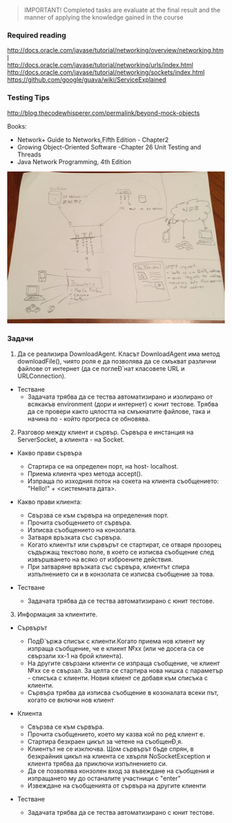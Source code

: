 > IMPORTANT! Completed tasks are evaluate at the final result and the manner of applying the knowledge gained in the  course 

### Required reading  
http://docs.oracle.com/javase/tutorial/networking/overview/networking.html   
http://docs.oracle.com/javase/tutorial/networking/urls/index.html  
http://docs.oracle.com/javase/tutorial/networking/sockets/index.html  
https://github.com/google/guava/wiki/ServiceExplained  

### Testing Tips
http://blog.thecodewhisperer.com/permalink/beyond-mock-objects  

Books:
- Network+ Guide to Networks,Fifth Edition - Chapter2
- Growing Object-Oriented Software -Chapter 26 Unit Testing and Threads
- Java Network Programming, 4th Edition 


![How Web Works For Kids](images/how-web-works-for-kids.jpg)

### Задачи  
1. Да се реализира DownloadAgent. Класът DownloadAgent има метод downloаdFile(), чиято роля  е да позволява да се смъкват различни файлове от интернет (да се поглеÐ´нат класовете URL и URLConnection).  
 * Тестване
   * Задачата трябва да се тества автоматизирано и изолирано от всякакъв environment (дори и интернет) с юнит тестове. Трябва да се провери както цялостта на смъкнатите файлове, така и начина по - който прогреса се обновява.  
2. Разговор между клиент и сървър. Сървъра е инстанция на ServerSocket, а клиента - на Socket.  
 * Какво прави сървъра
   * Стартира се на определен порт, на host- localhost.  
   * Приема клиента чрез метода accept().  
   * Изпраща по изходния поток на сокета на клиента съобщението: "Hello!" + <системната дата>.     
 * Какво прави клиента:  
   * Свързва се към сървъра на определения порт.  
   * Прочита съобщението от сървъра.  
   * Изписва съобщението на конзолата.  
   * Затваря връзката със сървъра.  
   * Когато клиентът или сървърът се стартират, се отваря прозорец съдържащ текстово поле, в което се изписва съобщение след извършването на всяко от изброените действия.  
   * При затваряне връзката със сървъра, клиентът спира изпълнението си и в конзолата се изписва съобщение за това.

 * Тестване
   * Задачата трябва да се тества автоматизирано с юнит тестове. 
3. Информация за клиентите.  
 * Сървърът
    * ПодÐ´ържа списък с клиенти.Когато приема нов клиент му изпраща съобщение, че е клиент №хх (или че досега
са се свързали хх-1 на брой клиента).
    * На другите свързани клиенти се изпраща съобщение, че клиент №хх се е свързал.
За целта се стартира нова нишка с параметър - списъка с клиенти. Новия клиент се добавя към списъка с
клиенти.
    * Сървъра трябва да изписва съобщение в козоналата всеки път, когато се включи нов клиент

 * Клиентa
   * Свързва се към сървъра.
   * Прочита съобщението, което му казва кой по ред клиент е.
   * Стартира безкраен цикъл за четене на съобщенÐ¸я.
   * Клиентът не се изключва. Щом сървърът бъде спрян, в безкрайния цикъл на клиента се хвърля NoSocketException и клиента трябва да приключи изпълнението си.
   * Да се позволява конзолен вход за въвеждане на съобщения и изпращането му до останалите участници с "enter"
   * Извеждане на съобщенията от сървъра на другите клиенти  

 * Тестване
   * Задачата трябва да се тества автоматизирано с юнит тестове. 
